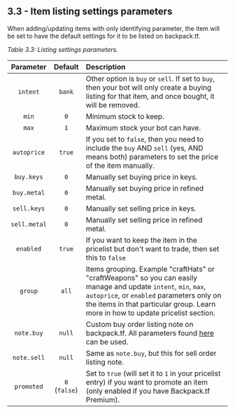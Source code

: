 ## 3.3 - Item listing settings parameters

When adding/updating items with only identifying parameter, the item will be set to have the default settings for it to be listed on backpack.tf.

_Table 3.3: Listing settings parameters._

|  Parameter   | Default | Description |
| :----------: | :-----: | :---------- |
|   `intent`   | `bank`  | Other option is `buy` or `sell`. If set to `buy`, then your bot will only create a buying listing for that item, and once bought, it will be removed. |
|    `min`     |   `0`   | Minimum stock to keep. |
|    `max`     |   `1`   | Maximum stock your bot can have. |
| `autoprice`  | `true`  | If you set to `false`, then you need to include the `buy` AND `sell` (yes, AND means both) parameters to set the price of the item manually. |
|  `buy.keys`  |   `0`   | Manually set buying price in keys. |
| `buy.metal`  |   `0`   | Manually set buying price in refined metal. |
| `sell.keys`  |   `0`   | Manually set selling price in keys. |
| `sell.metal` |   `0`   | Manually set selling price in refined metal. |
|  `enabled`   | `true`  | If you want to keep the item in the pricelist but don't want to trade, then set this to `false` |
|   `group`    | `all`  | Items grouping. Example "craftHats" or "craftWeapons" so you can easily manage and update `intent`, `min`, `max`, `autoprice`, or `enabled` parameters only on the items in that particular group. Learn more in how to update pricelist section.          |
|  `note.buy`   | `null`  | Custom buy order listing note on backpack.tf. All parameters found [here](https://github.com/idinium96/tf2autobot/wiki/Configuring-the-bot-using-the-environment-file#backpacktf-sell-or-buy-order-listings-note-on-all-items-in-pricelist) can be used. |
|  `note.sell`  | `null`  | Same as `note.buy`, but this for sell order listing note. |
|  `promoted`  | `0` (`false`)  | Set to `true` (will set it to `1` in your pricelist entry) if you want to promote an item (only enabled if you have Backpack.tf Premium). |